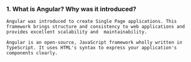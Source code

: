 ### 1. What is Angular? Why was it introduced?
`Angular was introduced to create Single Page applications. This framework brings structure and consistency to web applications and provides excellent scalability and 
maintainability.`

`Angular is an open-source, JavaScript framework wholly written in TypeScript. It uses HTML's syntax to express your application's components clearly.`
